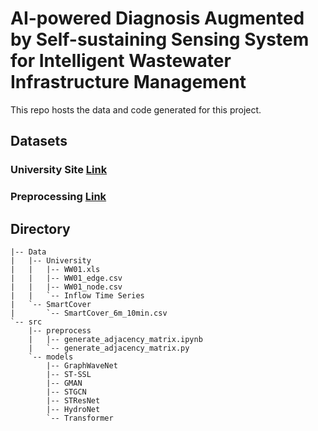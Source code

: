# AI-powered Diagnosis Augmented by Self-sustaining Sensing System for Intelligent Wastewater Infrastructure Management

This repo hosts the data and code generated for this project.

## Datasets

### University Site [Link](https://github.com/VV123/AI4Hydro/tree/main/data/uni)

### Preprocessing [Link](https://github.com/VV123/AI4Hydro/tree/main/src)


## Directory

```
|-- Data
|   |-- University
|   |   |-- WW01.xls
|   |   |-- WW01_edge.csv
|   |   |-- WW01_node.csv
|   |   `-- Inflow Time Series
|   `-- SmartCover
|       `-- SmartCover_6m_10min.csv
`-- src
    |-- preprocess
    |   |-- generate_adjacency_matrix.ipynb
    |   `-- generate_adjacency_matrix.py
    `-- models
        |-- GraphWaveNet
        |-- ST-SSL
        |-- GMAN
        |-- STGCN
        |-- STResNet
        |-- HydroNet
        `-- Transformer
```



